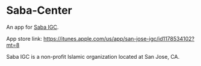 # Saba-Center
An app for [Saba IGC](http://saba-igc.org).

App store link: https://itunes.apple.com/us/app/san-jose-igc/id1178534102?mt=8

Saba IGC is a non-profit Islamic organization located at San Jose, CA.
